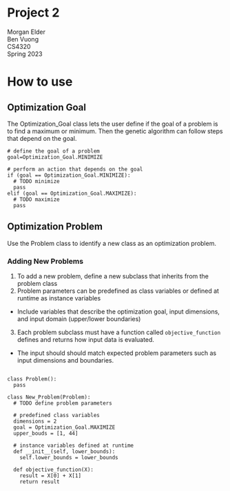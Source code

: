 # Project 2

Morgan Elder</br>
Ben Vuong</br>
CS4320</br>
Spring 2023

# How to use

## Optimization Goal

The Optimization_Goal class lets the user define if the goal of a problem is to find a maximum or minimum. Then the genetic algorithm can follow steps that depend on the goal.

```python3
# define the goal of a problem
goal=Optimization_Goal.MINIMIZE

# perform an action that depends on the goal
if (goal == Optimization_Goal.MINIMIZE):
  # TODO minimize 
  pass
elif (goal == Optimization_Goal.MAXIMIZE):
  # TODO maximize
  pass
```

## Optimization Problem

Use the Problem class to identify a new class as an optimization problem. 

### Adding New Problems

1. To add a new problem, define a new subclass that inherits from the problem class
2. Problem parameters can be predefined as class variables or defined at runtime as instance variables
  - Include variables that describe the optimization goal, input dimensions, and input domain (upper/lower boundaries)
3. Each problem subclass must have a function called `objective_function` defines and returns how input data is evaluated.
  - The input should should match expected problem parameters such as input dimensions and boundaries. 

```Python3

class Problem():
  pass
  
class New_Problem(Problem):
  # TODO define problem parameters
  
  # predefined class variables
  dimensions = 2
  goal = Optimization_Goal.MAXIMIZE
  upper_bouds = [1, 44]
  
  # instance variables defined at runtime
  def __init__(self, lower_bounds):
    self.lower_bounds = lower_bounds
  
  def objective_function(X):
    result = X[0] + X[1]
    return result
  

```
